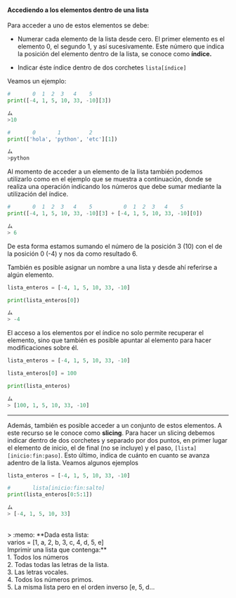 #### Accediendo a los elementos dentro de una lista

Para acceder a uno de estos elementos se debe:
  
  * Numerar cada elemento de la lista desde cero. El primer elemento es el elemento 0, el segundo 1, y así sucesivamente. Este número que indica la posición del elemento dentro de la lista, se conoce como **índice.**

  * Indicar éste índice dentro de dos corchetes `lista[índice]` <br>

Veamos un ejemplo:

``` python
#       0  1  2  3   4    5 
print([-4, 1, 5, 10, 33, -10][3])

ム
>10
``` 

``` python
#       0       1         2
print(['hola', 'python', 'etc'][1])

ム
>python
``` 

Al momento de acceder a un elemento de la lista también podemos utilizarlo como en el ejemplo que se muestra a continuación, donde se realiza una operación indicando los números que debe sumar mediante la utilización del índice. 

``` python
#       0  1  2  3   4    5          0  1  2  3   4    5
print([-4, 1, 5, 10, 33, -10][3] + [-4, 1, 5, 10, 33, -10][0])

ム
> 6
``` 

De esta forma estamos sumando el número de la posición 3 (10) con el de la posición 0 (-4) y nos da como resultado 6.

También es posible asignar un nombre a una lista y desde ahí referirse a algún elemento.

``` python
lista_enteros = [-4, 1, 5, 10, 33, -10]

print(lista_enteros[0])

ム
> -4
``` 

El acceso a los elementos por el índice no solo permite recuperar el elemento, sino que también es posible apuntar al elemento para hacer modificaciones sobre él.

``` python
lista_enteros = [-4, 1, 5, 10, 33, -10]

lista_enteros[0] = 100

print(lista_enteros)

ム
> [100, 1, 5, 10, 33, -10]
``` 

****


Además, también es posible acceder a un conjunto de estos elementos. A este recurso se le conoce como **slicing**. Para hacer un slicing debemos indicar dentro de dos corchetes y separado por dos puntos, en primer lugar el elemento de inicio, el de final (no se incluye) y el paso, `[lista][inicio:fin:paso]`. Esto último, indica de cuánto en cuanto se avanza adentro de la lista. Veamos algunos ejemplos

``` python
lista_enteros = [-4, 1, 5, 10, 33, -10]

#       lista[inicio:fin:salto]
print(lista_enteros[0:5:1])

ム
> [-4, 1, 5, 10, 33]
``` 

<br>
> :memo: **Dada esta lista: <br>
varios = [1, a, 2, b, 3, c, 4, d, 5, e] <br>
Imprimir una lista que contenga:**<br>
1. Todos los números <br>
2. Todas todas las letras de la lista. <br>
3. Las letras vocales. <br>
4. Todos los números primos. <br>
5. La misma lista pero en el orden inverso [e, 5, d...
<br>

